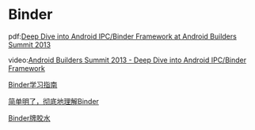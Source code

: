 # Binder


pdf:[Deep Dive into Android
IPC/Binder Framework at
Android Builders Summit
2013](http://events.linuxfoundation.org/images/stories/slides/abs2013_gargentas.pdf)  

video:[Android Builders Summit 2013 - Deep Dive into Android IPC/Binder Framework
](https://www.youtube.com/watch?v=NWhyADzgoiI)  


[Binder学习指南](http://weishu.me/2016/01/12/binder-index-for-newer/)  

[简单明了，彻底地理解Binder](http://blog.csdn.net/huachao1001/article/details/51504469)  

[Binder牌胶水](http://www.jianshu.com/p/3d053abba04b)
